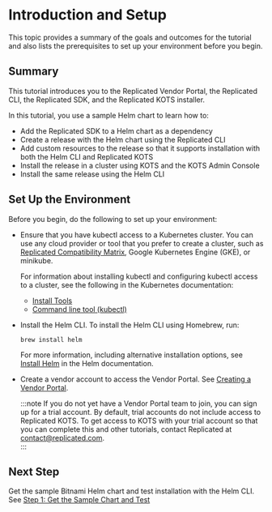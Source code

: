# Introduction and Setup

This topic provides a summary of the goals and outcomes for the tutorial and also lists the prerequisites to set up your environment before you begin.

## Summary

This tutorial introduces you to the Replicated Vendor Portal, the Replicated CLI, the Replicated SDK, and the Replicated KOTS installer.

In this tutorial, you use a sample Helm chart to learn how to:

* Add the Replicated SDK to a Helm chart as a dependency
* Create a release with the Helm chart using the Replicated CLI
* Add custom resources to the release so that it supports installation with both the Helm CLI and Replicated KOTS
* Install the release in a cluster using KOTS and the KOTS Admin Console
* Install the same release using the Helm CLI

## Set Up the Environment

Before you begin, do the following to set up your environment:

* Ensure that you have kubectl access to a Kubernetes cluster. You can use any cloud provider or tool that you prefer to create a cluster, such as [Replicated Compatibility Matrix](testing-how-to), Google Kubernetes Engine (GKE), or minikube.

  For information about installing kubectl and configuring kubectl access to a cluster, see the following in the Kubernetes documentation:
    * [Install Tools](https://kubernetes.io/docs/tasks/tools/)
    * [Command line tool (kubectl)](https://kubernetes.io/docs/reference/kubectl/)

* Install the Helm CLI. To install the Helm CLI using Homebrew, run: 

   ```
   brew install helm
   ```

   For more information, including alternative installation options, see [Install Helm](https://helm.sh/docs/intro/install/) in the Helm documentation.

* Create a vendor account to access the Vendor Portal. See [Creating a Vendor Portal](/vendor/vendor-portal-creating-account).

  :::note
  If you do not yet have a Vendor Portal team to join, you can sign up for a trial account. By default, trial accounts do not include access to Replicated KOTS. To get access to KOTS with your trial account so that you can complete this and other tutorials, contact Replicated at contact@replicated.com.  
  :::

## Next Step

Get the sample Bitnami Helm chart and test installation with the Helm CLI. See [Step 1: Get the Sample Chart and Test](/vendor/tutorial-kots-helm-get-chart)